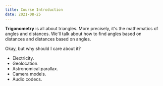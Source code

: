 ```yaml
---
title: Course Introduction
date: 2021-08-25
---
```


**Trigonometry** is all about triangles. More precisely, it's the mathematics of angles and distances. We'll talk about how to find angles based on distances and distances based on angles.

Okay, but why should I care about it?

- Electricity.
- Geolocation.
- Astronomical parallax.
- Camera models.
- Audio codecs.

